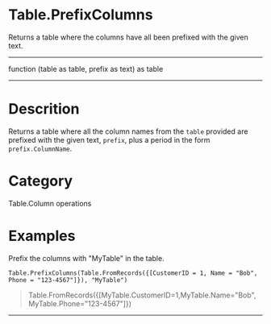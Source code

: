 ﻿# Table.PrefixColumns
Returns a table where the columns have all been prefixed with the given text.
***
function (table as table, prefix as text) as table
***
# Descrition 
Returns a table where all the column names from the <code>table</code> provided are prefixed with the given text, <code>prefix</code>, plus a period in the form <code>prefix</code><code>.ColumnName</code>.
# Category 
Table.Column operations
# Examples 
Prefix the columns with "MyTable" in the table.
```
Table.PrefixColumns(Table.FromRecords({[CustomerID = 1, Name = "Bob", Phone = "123-4567"]}), "MyTable")
```
> Table.FromRecords({[MyTable.CustomerID=1,MyTable.Name="Bob",
MyTable.Phone="123-4567"]})
***

